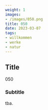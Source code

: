 ```yaml
---
weight: 1
images:
- /images/050.png
title: 050
date: 2023-03-07
tags:
- willkommen
- werke
- natur
---
```


## Title
050

### Subtitle
tba.
